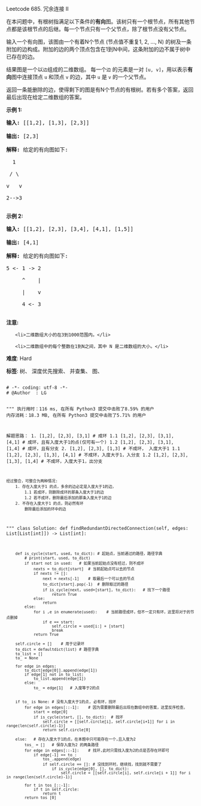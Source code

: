 Leetcode 685. 冗余连接 II
<p>在本问题中，有根树指满足以下条件的<strong>有向</strong>图。该树只有一个根节点，所有其他节点都是该根节点的后继。每一个节点只有一个父节点，除了根节点没有父节点。</p>


<p>输入一个有向图，该图由一个有着N个节点 (节点值不重复1, 2, ..., N) 的树及一条附加的边构成。附加的边的两个顶点包含在1到N中间，这条附加的边不属于树中已存在的边。</p>



<p>结果图是一个以<code>边</code>组成的二维数组。 每一个<code>边</code> 的元素是一对 <code>[u, v]</code>，用以表示<strong>有向</strong>图中连接顶点 <code>u</code> 和顶点 <code>v</code> 的边，其中 <code>u</code> 是 <code>v</code> 的一个父节点。</p>



<p>返回一条能删除的边，使得剩下的图是有N个节点的有根树。若有多个答案，返回最后出现在给定二维数组的答案。</p>



<p><strong>示例&nbsp;1:</strong></p>



<pre><strong>输入:</strong> [[1,2], [1,3], [2,3]]

<strong>输出:</strong> [2,3]

<strong>解释:</strong> 给定的有向图如下:

  1

 / \

v   v

2--&gt;3

</pre>



<p><strong>示例 2:</strong></p>



<pre><strong>输入:</strong> [[1,2], [2,3], [3,4], [4,1], [1,5]]

<strong>输出:</strong> [4,1]

<strong>解释:</strong> 给定的有向图如下:

5 &lt;- 1 -&gt; 2

     ^    |

     |    v

     4 &lt;- 3

</pre>



<p><strong>注意:</strong></p>



<ul>

	<li>二维数组大小的在3到1000范围内。</li>

	<li>二维数组中的每个整数在1到N之间，其中 N 是二维数组的大小。</li>

</ul>





 **难度**: Hard



 **标签**: 树、 深度优先搜索、 并查集、 图、 





<div class="hcb_wrap">
<pre class="prism undefined-numbers lang-python" data-lang="Python"><code>
# -*- coding: utf-8 -*-
# @Author  : LG

"""
执行用时：116 ms, 在所有 Python3 提交中击败了8.59% 的用户
内存消耗：18.3 MB, 在所有 Python3 提交中击败了5.71% 的用户

解题思路：
    1.  [1,2], [2,3], [3,1]     # 成环
    1.1     [1,2], [2,3], [3,1], [4,1]  # 成环，且有入度大于1的点(仅可有一个)
    1.2     [1,2], [2,3], [3,1], [1,4]  # 成环，且有分支
    2.  [1,2], [2,3], [1,3]     # 不成环， 入度大于1
    1.1     [1,2], [2,3], [1,3], [4,1]  # 不成环，入度大于1，入分支
    1.2     [1,2], [2,3], [1,3], [1,4]  # 不成环，入度大于1，出分支

    经过整合，可整合为两种情况:
        1. 存在入度大于1 的点，多余的边必定是入度大于1的边，
            1.1 若成环，则删除成环的那条入度大于1的边
            1.2 若不成环，删除最后添加的那条入度大于1的边
        2. 不存在入度大于1 的点，则必然有环
            删除最后添加的环中的边

"""
class Solution:
    def findRedundantDirectedConnection(self, edges: List[List[int]]) -> List[int]:

        def is_cycle(start, used, to_dict): # 起始点，当前通过的路径，路径字典
            # print(start, used, to_dict)
            if start not in used:   # 如果当前起始点没有经过，则不成环
                nexts = to_dict[start]  # 当前起始点可以去的节点
                if nexts != []:
                    next = nexts[-1]    # 取最后一个可以去的节点
                    to_dict[start].pop(-1)  # 删除取过的路径
                    if is_cycle(next, used+[start], to_dict):   # 找下一个路径
                        return True
                else:
                    return
            else:
                for i ,e in enumerate(used):    # 当前路径成环，但不一定只有环，这里将对于的节点删掉
                    if e == start:
                        self.circle = used[i:] + [start]
                        break
                return True

        self.circle = []    # 用于记录环
        to_dict = defaultdict(list) # 路径字典
        to_list = []
        to_ = None

        for edge in edges:
            to_dict[edge[0]].append(edge[1])
            if edge[1] not in to_list:
                to_list.append(edge[1])
            else:
                to_ = edge[1]   # 入度等于2的点


        if to_ is None: # 没有入度大于1的点, 必有环，找环
            for edge in edges[::-1]:    # 因为需要删除最后出现在数组中的答案，这里反序检查。
                start = edge[0]
                if is_cycle(start, [], to_dict):  # 找环
                    self.circle = [[self.circle[i], self.circle[i+1]] for i in range(len(self.circle)-1)]
                    return self.circle[0]

        else:   # 存在入度大于1的点，在本题中只可能存在一个,且入度为2
            tos_ = []   # 保存入度为2 的两条路径
            for edge in edges[::-1]:    # 找环,此时只需找入度为2的点是否存在环即可
                if edge[-1] == to_:
                    tos_.append(edge)
                    if self.circle == []: # 没找到环时，继续找，找到就不需要了
                        if is_cycle(edge[0], [], to_dict):
                            self.circle = [[self.circle[i], self.circle[i + 1]] for i in range(len(self.circle)-1)]

            for t in tos_[::-1]:
                if t in self.circle:
                    return t
            return tos_[0]


</code></pre></div>
